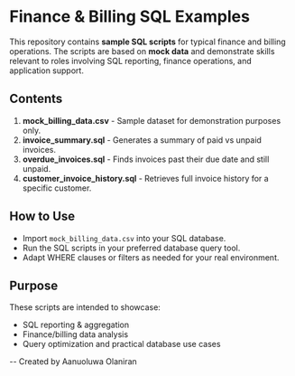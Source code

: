 # Finance & Billing SQL Examples

This repository contains **sample SQL scripts** for typical finance and billing operations.
The scripts are based on **mock data** and demonstrate skills relevant to roles involving SQL reporting,
finance operations, and application support.

## Contents

1. **mock_billing_data.csv** - Sample dataset for demonstration purposes only.
2. **invoice_summary.sql** - Generates a summary of paid vs unpaid invoices.
3. **overdue_invoices.sql** - Finds invoices past their due date and still unpaid.
4. **customer_invoice_history.sql** - Retrieves full invoice history for a specific customer.

## How to Use

- Import `mock_billing_data.csv` into your SQL database.
- Run the SQL scripts in your preferred database query tool.
- Adapt WHERE clauses or filters as needed for your real environment.

## Purpose

These scripts are intended to showcase:
- SQL reporting & aggregation
- Finance/billing data analysis
- Query optimization and practical database use cases

-- Created by Aanuoluwa Olaniran